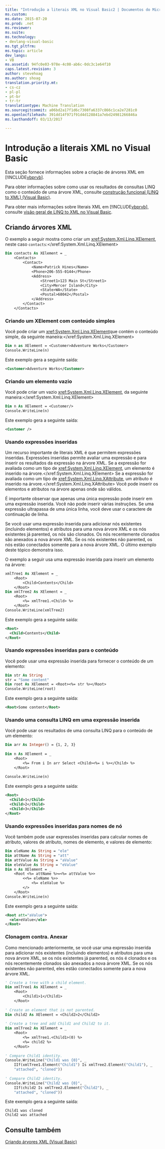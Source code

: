 ```yaml
---
title: "Introdução a literais XML no Visual Basic2 | Documentos do Microsoft"
ms.custom: 
ms.date: 2015-07-20
ms.prod: .net
ms.reviewer: 
ms.suite: 
ms.technology:
- devlang-visual-basic
ms.tgt_pltfrm: 
ms.topic: article
dev_langs:
- VB
ms.assetid: 94fc0e03-978e-4c08-ab6c-0dc3c1e64f10
caps.latest.revision: 3
author: stevehoag
ms.author: shoag
translation.priority.mt:
- cs-cz
- pl-pl
- pt-br
- tr-tr
translationtype: Machine Translation
ms.sourcegitcommit: a06bd2a17f1d6c7308fa6337c866c1ca2e7281c0
ms.openlocfilehash: 391dd14f971f91d4d128841a7ebd24981266846a
ms.lasthandoff: 03/13/2017

---
```

# <a name="introduction-to-xml-literals-in-visual-basic"></a>Introdução a literais XML no Visual Basic
Esta seção fornece informações sobre a criação de árvores XML em [!INCLUDE[vbprvb](../../../../csharp/programming-guide/concepts/linq/includes/vbprvb_md.md)].  
  
 Para obter informações sobre como usar os resultados de consultas LINQ como o conteúdo de uma árvore XML, consulte [construção funcional (LINQ to XML) (Visual Basic)](../../../../visual-basic/programming-guide/concepts/linq/functional-construction-linq-to-xml.md).  
  
 Para obter mais informações sobre literais XML em [!INCLUDE[vbprvb](../../../../csharp/programming-guide/concepts/linq/includes/vbprvb_md.md)], consulte [visão geral de LINQ to XML no Visual Basic](../../../../visual-basic/programming-guide/language-features/xml/overview-of-linq-to-xml.md).  
  
## <a name="creating-xml-trees"></a>Criando árvores XML  
 O exemplo a seguir mostra como criar um <xref:System.Xml.Linq.XElement>, neste caso `contacts`:</xref:System.Xml.Linq.XElement>  
  
```vb  
Dim contacts As XElement = _  
    <Contacts>  
        <Contact>  
            <Name>Patrick Hines</Name>  
            <Phone>206-555-0144</Phone>  
            <Address>  
                <Street1>123 Main St</Street1>  
                <City>Mercer Island</City>  
                <State>WA</State>  
                <Postal>68042</Postal>  
            </Address>  
        </Contact>  
    </Contacts>  
```  
  
### <a name="creating-an-xelement-with-simple-content"></a>Criando um XElement com conteúdo simples  
 Você pode criar um <xref:System.Xml.Linq.XElement>que contém o conteúdo simple, da seguinte maneira:</xref:System.Xml.Linq.XElement>  
  
```vb  
Dim n as XElement = <Customer>Adventure Works</Customer>  
Console.WriteLine(n)   
```  
  
 Este exemplo gera a seguinte saída:  
  
```xml  
<Customer>Adventure Works</Customer>  
```  
  
### <a name="creating-an-empty-element"></a>Criando um elemento vazio  
 Você pode criar um vazio <xref:System.Xml.Linq.XElement>, da seguinte maneira:</xref:System.Xml.Linq.XElement>  
  
```vb  
Dim n As XElement = <Customer/>  
Console.WriteLine(n)  
```  
  
 Este exemplo gera a seguinte saída:  
  
```xml  
<Customer />  
```  
  
### <a name="using-embedded-expressions"></a>Usando expressões inseridas  
 Um recurso importante de literais XML é que permitem expressões inseridas. Expressões inseridas permite avaliar uma expressão e para inserir os resultados da expressão na árvore XML. Se a expressão for avaliada como um tipo de <xref:System.Xml.Linq.XElement>, um elemento é inserido na árvore.</xref:System.Xml.Linq.XElement> Se a expressão for avaliada como um tipo de <xref:System.Xml.Linq.XAttribute>, um atributo é inserido na árvore.</xref:System.Xml.Linq.XAttribute> Você pode inserir os elementos e atributos na árvore apenas onde são válidos.  
  
 É importante observar que apenas uma única expressão pode inserir em uma expressão inserida. Você não pode inserir várias instruções. Se uma expressão ultrapassa de uma única linha, você deve usar o caractere de continuação de linha.  
  
 Se você usar uma expressão inserida para adicionar nós existentes (incluindo elementos) e atributos para uma nova árvore XML e os nós existentes já parented, os nós são clonados. Os nós recentemente clonados são anexados a nova árvore XML. Se os nós existentes não parented, os nós estão conectados somente para a nova árvore XML. O último exemplo deste tópico demonstra isso.  
  
 O exemplo a seguir usa uma expressão inserida para inserir um elemento na árvore:  
  
```vb  
xmlTree1 As XElement = _  
    <Root>  
        <Child>Contents</Child>  
    </Root>  
Dim xmlTree2 As XElement = _  
    <Root>  
        <%= xmlTree1.<Child> %>  
    </Root>  
Console.WriteLine(xmlTree2)  
```  
  
 Este exemplo gera a seguinte saída:  
  
```xml  
<Root>  
  <Child>Contents</Child>  
</Root>  
```  
  
### <a name="using-embedded-expressions-for-content"></a>Usando expressões inseridas para o conteúdo  
 Você pode usar uma expressão inserida para fornecer o conteúdo de um elemento:  
  
```vb  
Dim str As String  
str = "Some content"  
Dim root As XElement = <Root><%= str %></Root>  
Console.WriteLine(root)  
```  
  
 Este exemplo gera a seguinte saída:  
  
```xml  
<Root>Some content</Root>  
```  
  
### <a name="using-a-linq-query-in-an-embedded-expression"></a>Usando uma consulta LINQ em uma expressão inserida  
 Você pode usar os resultados de uma consulta LINQ para o conteúdo de um elemento:  
  
```vb  
Dim arr As Integer() = {1, 2, 3}  
  
Dim n As XElement = _  
    <Root>  
        <%= From i In arr Select <Child><%= i %></Child> %>  
    </Root>  
  
Console.WriteLine(n)  
```  
  
 Este exemplo gera a seguinte saída:  
  
```xml  
<Root>  
  <Child>1</Child>  
  <Child>2</Child>  
  <Child>3</Child>  
</Root>  
```  
  
### <a name="using-embedded-expressions-for-node-names"></a>Usando expressões inseridas para nomes de nó  
 Você também pode usar expressões inseridas para calcular nomes de atributo, valores de atributo, nomes de elemento, e valores de elemento:  
  
```vb  
Dim eleName As String = "ele"  
Dim attName As String = "att"  
Dim attValue As String = "aValue"  
Dim eleValue As String = "eValue"  
Dim n As XElement = _  
    <Root <%= attName %>=<%= attValue %>>  
        <<%= eleName %>>  
            <%= eleValue %>  
        </>  
    </Root>  
Console.WriteLine(n)  
```  
  
 Este exemplo gera a seguinte saída:  
  
```xml  
<Root att="aValue">  
  <ele>eValue</ele>  
</Root>  
```  
  
### <a name="cloning-vs-attaching"></a>Clonagem contra. Anexar  
 Como mencionado anteriormente, se você usar uma expressão inserida para adicionar nós existentes (incluindo elementos) e atributos para uma nova árvore XML, se os nós existentes já parented, os nós é clonados e os nós recentemente clonados são anexados a nova árvore XML. Se os nós existentes não parented, eles estão conectados somente para a nova árvore XML.  
  
```vb  
' Create a tree with a child element.  
Dim xmlTree1 As XElement = _  
    <Root>  
        <Child1>1</Child1>  
    </Root>  
  
' Create an element that is not parented.  
Dim child2 As XElement = <Child2>2</Child2>  
  
' Create a tree and add Child1 and Child2 to it.  
Dim xmlTree2 As XElement = _  
    <Root>  
        <%= xmlTree1.<Child1>(0) %>  
        <%= child2 %>  
    </Root>  
  
' Compare Child1 identity.  
Console.WriteLine("Child1 was {0}", _  
    IIf(xmlTree1.Element("Child1") Is xmlTree2.Element("Child1"), _  
    "attached", "cloned"))  
  
' Compare Child2 identity.  
Console.WriteLine("Child2 was {0}", _  
    IIf(child2 Is xmlTree2.Element("Child2"), _  
    "attached", "cloned"))  
```  
  
 Este exemplo gera a seguinte saída:  
  
```  
Child1 was cloned  
Child2 was attached  
```  
  
## <a name="see-also"></a>Consulte também  
 [Criando árvores XML (Visual Basic)](../../../../visual-basic/programming-guide/concepts/linq/creating-xml-trees.md)
